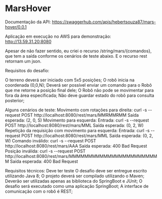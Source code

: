 # MarsHover

Documentação da API: https://swaggerhub.com/apis/hebertsouza87/mars-hover/0.0.1

Aplicação em execução no AWS para demonstração: http://13.59.31.20:8080

Apesar de não fazer sentido, eu criei o recurso /string/mars/{comandos}, que tem a saída conforme os cenários de teste abaixo. E o recurso rest retornam um json.


Requisitos do desafio:

O terreno deverá ser iniciado com 5x5 posições;
O robô inicia na coordenada (0,0,N);
Deverá ser possível enviar um comando para o Robô que me retorne a posição final dele;
O Robô não pode se movimentar para fora da área especificada;
Não deve guardar estado do robô para consulta posterior;

Alguns cenários de teste:
Movimento com rotações para direita:
curl -s --request POST http://localhost:8080/rest/mars/MMRMMRMM
Saída esperada: (2, 0, S)
Movimento para esquerda:
Entrada: curl -s --request POST http://localhost:8080/rest/mars/MML
Saída esperada: (0, 2, W)
Repetição da requisição com movimento para esquerda:
Entrada: curl -s --request POST http://localhost:8080/rest/mars/MML
Saída esperada: (0, 2, W)
Comando inválido:
curl -s --request POST http://localhost:8080/rest/mars/AAA
Saída esperada: 400 Bad Request
Posição inválida:
curl -s --request POST http://localhost:8080/rest/mars/MMMMMMMMMMMMMMMMMMMMMMMM
Saída esperada: 400 Bad Request

Requisitos técnicos:
Deve ter teste
O desafio deve ser entregue escrito utilizando Java 8;
O projeto deverá ser compilado utilizando o Maven;
Deverão ser utilizadas apenas as biblioteca do SpringBoot e JUnit;
O desafio será executado como uma aplicação SpringBoot;
A interface de comunicação com o robô é REST;
